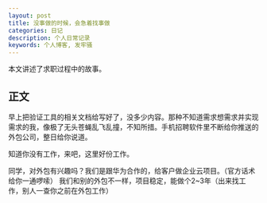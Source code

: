 ```yaml
---
layout: post
title: 没事做的时候，会急着找事做
categories: 日记
description: 个人日常记录
keywords: 个人博客, 发牢骚
---
```


本文讲述了求职过程中的故事。

## 正文
早上把验证工具的相关文档给写好了，没多少内容。那种不知道需求想需求并实现需求的我，像极了无头苍蝇乱飞乱撞，不知所措。手机招聘软件里不断给你推送的外包公司，整日给你说道。

知道你没有工作，来吧，这里好份工作。

同学，对外包有兴趣吗？我们是跟华为合作的，给客户做企业云项目。（官方话术给你一通啰嗦）
我们和别的外包不一样，项目稳定，能做个2~3年（出来找工作，别人一查你之前在外包工作）

